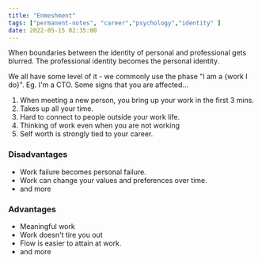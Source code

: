 ```yaml
---
title: "Enmeshment"
tags: ["permanent-notes", "career","psychology","identity" ]
date: 2022-05-15 02:35:00
---
```


When boundaries between the identity of personal and professional gets blurred. The professional identity becomes the personal identity.

We all have some level of it - we commonly use the phase "I am a {work I do}". Eg. I'm a CTO. Some signs that you are affected...

1. When meeting a new person, you bring up your work in the first 3 mins.
2. Takes up all your time.
3. Hard to connect to people outside your work life.
4. Thinking of work even when you are not working
5. Self worth is strongly tied to your career.

### Disadvantages

- Work failure becomes personal failure.
- Work can change your values and preferences over time.
- and more

### Advantages

- Meaningful work
- Work doesn't tire you out
- Flow is easier to attain at work.
- and more
